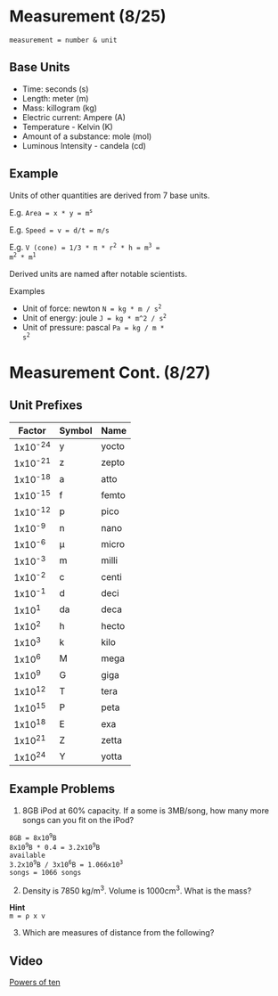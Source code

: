 # Measurement (8/25)

`measurement = number & unit`

## Base Units
- Time: seconds (s)
- Length: meter (m)
- Mass: killogram (kg)
- Electric current: Ampere (A)
- Temperature - Kelvin (K)
- Amount of a substance: mole (mol)
- Luminous Intensity - candela (cd)

## Example

Units of other quantities are derived from 7 base units.

E.g. <code>Area = x * y = m<sup>s</sup></code>

E.g. <code>Speed = v = d/t = m/s</code>

E.g. <code>V (cone) = 1/3 * π * r<sup>2</sup> * h = m<sup>3</sup> = m<sup>2</sup> * m<sup>1</sup></code>

Derived units are named after notable scientists.

Examples

- Unit of force: newton <code>N = kg * m / s<sup>2</sup></code>
- Unit of energy: joule <code>J = kg * m^2 / s<sup>2</sup></code>
- Unit of pressure: pascal <code>Pa = kg / m * s<sup>2</sup></code>

# Measurement Cont. (8/27)

## Unit Prefixes

|Factor		     |Symbol |Name   |
|--------------------|-------|-------|
| 1x10<sup>-24</sup> |   y   | yocto |
| 1x10<sup>-21</sup> |   z   | zepto |
| 1x10<sup>-18</sup> |   a   | atto  |
| 1x10<sup>-15</sup> |   f   | femto |
| 1x10<sup>-12</sup> |   p   | pico  |
| 1x10<sup>-9</sup>  |   n   | nano  |
| 1x10<sup>-6</sup>  |   µ   | micro |
| 1x10<sup>-3</sup>  |   m   | milli |
| 1x10<sup>-2</sup>  |   c   | centi | 
| 1x10<sup>-1</sup>  |   d   | deci  |
| 1x10<sup>1</sup>   |   da  | deca  |
| 1x10<sup>2</sup>   |   h   | hecto |
| 1x10<sup>3</sup>   |   k   | kilo  |
| 1x10<sup>6</sup>   |   M   | mega  |
| 1x10<sup>9</sup>   |   G   | giga  |
| 1x10<sup>12</sup>  |   T   | tera  |
| 1x10<sup>15</sup>  |   P   | peta  |
| 1x10<sup>18</sup>  |   E   | exa   |
| 1x10<sup>21</sup>  |   Z   | zetta |
| 1x10<sup>24</sup>  |   Y   | yotta |

## Example Problems

1. 8GB iPod at 60% capacity. If a some is 3MB/song, how many more songs can you fit on the iPod?

<code>8GB = 8x10<sup>9</sup>B</code>     
<code>8x10<sup>9</sup>B * 0.4 = 3.2x10<sup>9</sup>B available</code>  
<code>3.2x10<sup>9</sup>B / 3x10<sup>6</sup>B = 1.066x10<sup>3</sup> songs = 1066 songs</code>  

2. Density is 7850 kg/m<sup>3</sup>. Volume is 1000cm<sup>3</sup>. What is the mass?

**Hint**  
`m = ρ x v`


3. Which are measures of distance from the following?

## Video

[Powers of ten](https://www.youtube.com/watch?v=0fKBhvDjuy0)  
